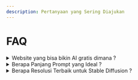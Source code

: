```yaml
---
description: Pertanyaan yang Sering Diajukan
---
```


# FAQ

<details>

<summary>Website yang bisa bikin AI gratis dimana ?</summary>

Lihat di [free-image-generator.md](links/free-image-generator.md "mention")

</details>

<details>

<summary>Berapa Panjang Prompt yang Ideal ?</summary>

Panjang yang ideal untuk prompt Stable Diffusion bergantung pada level kontrol yang Anda inginkan atas gambar yang dihasilkan. Secara umum, Stable Diffusion bekerja lebih baik dengan prompt yang spesifik dan lebih detail, dan ini cenderung berarti prompt yang lebih panjang.

</details>

<details>

<summary>Berapa Resolusi Terbaik untuk Stable Diffusion ?</summary>

Resolusi optimal untuk Stable Diffusion tergantung pada kebutuhan Anda. Model teks-to-image dasar dalam Stable Diffusion menghasilkan gambar dengan resolusi default `512x512` dan `768x768` pixel.\
\
Tetapi ingat, resolusi yang lebih tinggi membutuhkan daya komputasi yang lebih besar dan dapat meningkatkan waktu pemrosesan.

</details>
